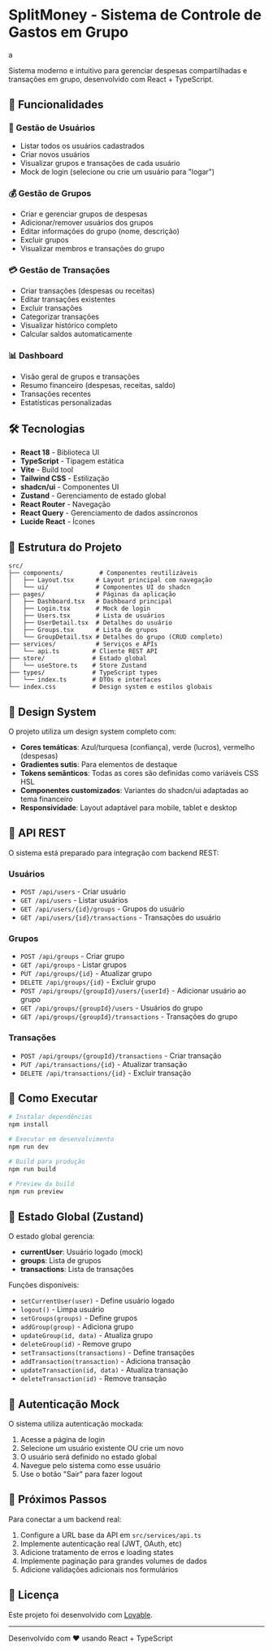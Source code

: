 # SplitMoney - Sistema de Controle de Gastos em Grupo
a

Sistema moderno e intuitivo para gerenciar despesas compartilhadas e transações em grupo, desenvolvido com React + TypeScript.

## 🚀 Funcionalidades

### 👥 Gestão de Usuários
- Listar todos os usuários cadastrados
- Criar novos usuários
- Visualizar grupos e transações de cada usuário
- Mock de login (selecione ou crie um usuário para "logar")

### 💰 Gestão de Grupos
- Criar e gerenciar grupos de despesas
- Adicionar/remover usuários dos grupos
- Editar informações do grupo (nome, descrição)
- Excluir grupos
- Visualizar membros e transações do grupo

### 💳 Gestão de Transações
- Criar transações (despesas ou receitas)
- Editar transações existentes
- Excluir transações
- Categorizar transações
- Visualizar histórico completo
- Calcular saldos automaticamente

### 📊 Dashboard
- Visão geral de grupos e transações
- Resumo financeiro (despesas, receitas, saldo)
- Transações recentes
- Estatísticas personalizadas

## 🛠️ Tecnologias

- **React 18** - Biblioteca UI
- **TypeScript** - Tipagem estática
- **Vite** - Build tool
- **Tailwind CSS** - Estilização
- **shadcn/ui** - Componentes UI
- **Zustand** - Gerenciamento de estado global
- **React Router** - Navegação
- **React Query** - Gerenciamento de dados assíncronos
- **Lucide React** - Ícones

## 📁 Estrutura do Projeto

```
src/
├── components/          # Componentes reutilizáveis
│   ├── Layout.tsx      # Layout principal com navegação
│   └── ui/             # Componentes UI do shadcn
├── pages/              # Páginas da aplicação
│   ├── Dashboard.tsx   # Dashboard principal
│   ├── Login.tsx       # Mock de login
│   ├── Users.tsx       # Lista de usuários
│   ├── UserDetail.tsx  # Detalhes do usuário
│   ├── Groups.tsx      # Lista de grupos
│   └── GroupDetail.tsx # Detalhes do grupo (CRUD completo)
├── services/           # Serviços e APIs
│   └── api.ts         # Cliente REST API
├── store/             # Estado global
│   └── useStore.ts    # Store Zustand
├── types/             # TypeScript types
│   └── index.ts       # DTOs e interfaces
└── index.css          # Design system e estilos globais
```

## 🎨 Design System

O projeto utiliza um design system completo com:
- **Cores temáticas**: Azul/turquesa (confiança), verde (lucros), vermelho (despesas)
- **Gradientes sutis**: Para elementos de destaque
- **Tokens semânticos**: Todas as cores são definidas como variáveis CSS HSL
- **Componentes customizados**: Variantes do shadcn/ui adaptadas ao tema financeiro
- **Responsividade**: Layout adaptável para mobile, tablet e desktop

## 🔌 API REST

O sistema está preparado para integração com backend REST:

### Usuários
- `POST /api/users` - Criar usuário
- `GET /api/users` - Listar usuários
- `GET /api/users/{id}/groups` - Grupos do usuário
- `GET /api/users/{id}/transactions` - Transações do usuário

### Grupos
- `POST /api/groups` - Criar grupo
- `GET /api/groups` - Listar grupos
- `PUT /api/groups/{id}` - Atualizar grupo
- `DELETE /api/groups/{id}` - Excluir grupo
- `POST /api/groups/{groupId}/users/{userId}` - Adicionar usuário ao grupo
- `GET /api/groups/{groupId}/users` - Usuários do grupo
- `GET /api/groups/{groupId}/transactions` - Transações do grupo

### Transações
- `POST /api/groups/{groupId}/transactions` - Criar transação
- `PUT /api/transactions/{id}` - Atualizar transação
- `DELETE /api/transactions/{id}` - Excluir transação

## 🚦 Como Executar

```bash
# Instalar dependências
npm install

# Executar em desenvolvimento
npm run dev

# Build para produção
npm run build

# Preview da build
npm run preview
```

## 📝 Estado Global (Zustand)

O estado global gerencia:
- **currentUser**: Usuário logado (mock)
- **groups**: Lista de grupos
- **transactions**: Lista de transações

Funções disponíveis:
- `setCurrentUser(user)` - Define usuário logado
- `logout()` - Limpa usuário
- `setGroups(groups)` - Define grupos
- `addGroup(group)` - Adiciona grupo
- `updateGroup(id, data)` - Atualiza grupo
- `deleteGroup(id)` - Remove grupo
- `setTransactions(transactions)` - Define transações
- `addTransaction(transaction)` - Adiciona transação
- `updateTransaction(id, data)` - Atualiza transação
- `deleteTransaction(id)` - Remove transação

## 🔐 Autenticação Mock

O sistema utiliza autenticação mockada:
1. Acesse a página de login
2. Selecione um usuário existente OU crie um novo
3. O usuário será definido no estado global
4. Navegue pelo sistema como esse usuário
5. Use o botão "Sair" para fazer logout

## 🎯 Próximos Passos

Para conectar a um backend real:
1. Configure a URL base da API em `src/services/api.ts`
2. Implemente autenticação real (JWT, OAuth, etc)
3. Adicione tratamento de erros e loading states
4. Implemente paginação para grandes volumes de dados
5. Adicione validações adicionais nos formulários

## 📄 Licença

Este projeto foi desenvolvido com [Lovable](https://lovable.dev).

---

Desenvolvido com ❤️ usando React + TypeScript
